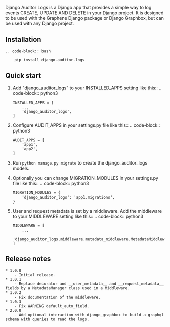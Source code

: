 Django Auditor Logs is a Django app that provides a simple way to log events
CREATE, UPDATE AND DELETE in your Django project. It is designed to be used with
the Graphene Django package or Django Graphbox, but can be used with any Django
project.

## Installation

    .. code-block:: bash

        pip install django-auditor-logs

## Quick start

1.  Add "django_auditor_logs" to your INSTALLED_APPS setting like this:: ..
    code-block:: python3

        INSTALLED_APPS = [
            ...
            'django_auditor_logs',
        ]

2.  Configure AUDIT_APPS in your settings.py file like this:: .. code-block::
    python3

        AUDIT_APPS = [
            'app1',
            'app2',
        ]

3.  Run `python manage.py migrate` to create the django_auditor_logs models.

4.  Optionally you can change MIGRATION_MODULES in your settings.py file like
    this:: .. code-block:: python3

        MIGRATION_MODULES = {
            'django_auditor_logs': 'app1.migrations',
        }

5.  User and request metadata is set by a middleware. Add the middleware to your
    MIDDLEWARE setting like this:: .. code-block:: python3

        MIDDLEWARE = [
            ...
            'django_auditor_logs.middleware.metadata_middleware.MetadataMiddleware',
        ]

## Release notes

    * 1.0.0
        - Initial release.
    * 1.0.1
        - Replace decorator and __user_metadata__ and __request_metadata__ fields by a MetadataManager class used in a Middleware.
    * 1.0.2
        - Fix documentation of the middleware.
    * 1.0.3
        - Fix WARNING default_auto_field.
    * 2.0.0
        - Add optional interaction with django_graphbox to build a graphql schema with queries to read the logs.
